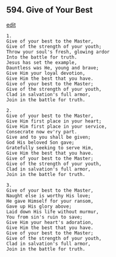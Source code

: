 
## 594.  Give of Your Best
[edit](https://docs.google.com/document/d/1aZyAft1CDwUvBloydCJzq0eKPlX6iRd%2D/edit?mode=html)



    1.
    Give of your best to the Master,
    Give of the strength of your youth;
    Throw your soul's fresh, glowing ardor
    Into the battle for truth.
    Jesus has set the example,
    Dauntless was He, young and brave;
    Give Him your loyal devotion,
    Give Him the best that you have.  
    Give of your best to the Master;
    Give of the strength of your youth,
    Clad in salvation's full armor,
    Join in the battle for truth.

    2.
    Give of your best to the Master,
    Give Him first place in your heart;
    Give Him first place in your service,
    Consecrate now ev'ry part.
    Give and to you shall be given;
    God His beloved Son gave;
    Gratefully seeking to serve Him,
    Give Him the best that you have.
    Give of your best to the Master;
    Give of the strength of your youth,
    Clad in salvation's full armor,
    Join in the battle for truth.

    3.
    Give of your best to the Master,
    Naught else is worthy His love;
    He gave Himself for your ransom,
    Gave up His glory above;
    Laid down His life without murmur,
    You from sin's ruin to save;
    Give Him your heart's adoration,
    Give Him the best that you have.
    Give of your best to the Master;
    Give of the strength of your youth,
    Clad in salvation's full armor,
    Join in the battle for truth.
